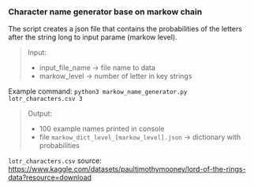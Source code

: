 ### Character name generator base on markow chain

The script creates a json file that contains the probabilities of the letters after the string long to input parame (markow level).

> Input:
> - input_file_name -> file name to data
> - markow_level -> number of letter in key strings

Example command: <code>python3 markow_name_generator.py lotr_characters.csv 3</code>

> Output:
> - 100 example names printed in console
> - file <code>markow_dict_level_[markow_level].json</code> -> dictionary with probabilities

<code>lotr_characters.csv</code> source: <link>https://www.kaggle.com/datasets/paultimothymooney/lord-of-the-rings-data?resource=download </link>